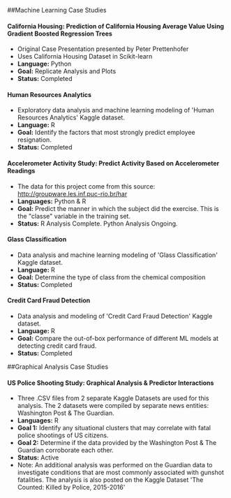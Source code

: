 ##Machine Learning Case Studies
#### California Housing: Prediction of California Housing Average Value Using Gradient Boosted Regression Trees 
  - Original Case Presentation presented by Peter Prettenhofer
  - Uses California Housing Dataset in Scikit-learn
  - **Language:** Python
  - **Goal:** Replicate Analysis and Plots
  - **Status:** Completed

#### Human Resources Analytics
  - Exploratory data analysis and machine learning modeling of 'Human Resources Analytics' Kaggle dataset.
  - **Language:** R
  - **Goal:** Identify the factors that most strongly predict employee resignation.
  - **Status:** Completed

#### Accelerometer Activity Study: Predict Activity Based on Accelerometer Readings
  - The data for this project come from this source: http://groupware.les.inf.puc-rio.br/har
  - **Languages:** Python & R
  - **Goal:** Predict the manner in which the subject did the exercise. This is the "classe" variable in the training set. 
  - **Status:** R Analysis Complete. Python Analysis Ongoing.

#### Glass Classification 
  - Data analysis and machine learning modeling of 'Glass Classification' Kaggle dataset.
  - **Language:** R
  - **Goal:** Determine the type of class from the chemical composition
  - **Status:** Completed

#### Credit Card Fraud Detection
  - Data analysis and modeling of 'Credit Card Fraud Detection' Kaggle dataset.
  - **Language:** R
  - **Goal:** Compare the out-of-box performance of different ML models at detecting credit card fraud. 
  - **Status:** Completed


##Graphical Analysis Case Studies

#### US Police Shooting Study: Graphical Analysis & Predictor Interactions
  - Three .CSV files from 2 separate Kaggle Datasets are used for this analysis. The 2 datasets were compiled by separate news entities: Washington Post & The Guardian.
  - **Languages:** R
  - **Goal 1:** Identify any situational clusters that may correlate with fatal police shootings of US citizens.
  - **Goal 2:** Determine if the data provided by the Washington Post & The Guardian corroborate each other.
  - **Status:** Active
  - Note: An additional analysis was performed on the Guardian data to investigate conditions that are most commonly associated with gunshot fatalities. The analysis is also posted on the Kaggle Dataset 'The Counted: Killed by Police, 2015-2016'
